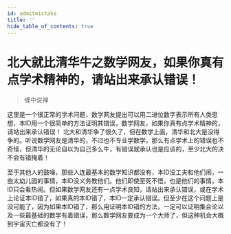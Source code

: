```yaml
---
id: admitmistake
title: ''
hide_table_of_contents: true
---
```


# 北大就比清华牛之数学网友，如果你真有点学术精神的，请站出来承认错误！

> 缠中说禅

这里是一个很正常的学术问题，数学网友提出可以用二进位数字表示所有人类思想，本ID用一个很简单的方法证明其错误，数学网友，如果你真有点学术精神的，请站出来承认错误！
北大和清华争了很久了，但在数学上面，清华和北大是没得争的。听说数学网友是清华的，不过也不专业学数学，那么有点学术上的错误也不奇怪，但清华的无论自以为自己多么牛，有错误就承认也是应该的，至少北大的决不会有错掩着！

至于其他人的鼓噪，那些人连最基本的数学知识都没有，本ID没工夫和他们闹，一些太幼儿园的事情，本ID没义务教他们。他们即使至死不悟，也是他们的事情，本ID只会看热闹。但如果数学网友还有一点学术良知，请站出来承认错误，或在学术上论证本ID错了，如果真的本ID错了，本ID一定承认错误。但至少在这个问题上是没可能了，因为如果本ID错了，那么用证明本ID错的方法，一定可以证明集合论以及一些最基础的数学有着错误，那么数学网友要成为一个大师了，但这种机会大概到宇宙灭亡都没有了！